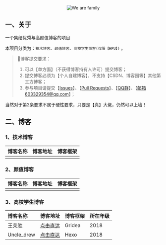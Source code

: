 <center><img src="https://s1.ax1x.com/2020/04/02/GtiMTg.png" alt="We are family" border="0" /></center>

## 一、关于

一个集结优秀与高颜值博客的项目

本项目分类为：`技术博客`、`颜值博客`、`高校学生博客(仅限【HPU】)` 。

> :red_circle:博客提交要求：
> 1. 可以【单方面】（不获得博客持有人许可）提交博客；
> 2. 提交博客必须为【个人自建博客】，不支持【CSDN、博客园等】其他第三方博客；
> 3. 参与项目请提交【[Issues](https://github.com/WangRongsheng/Awesome-Blog/issues)】、【[Pull Requests](https://github.com/WangRongsheng/Awesome-Blog/pulls)】、【<a target="_blank" href="//shang.qq.com/wpa/qunwpa?idkey=1ec99e8f1416d60c33ec03a7e85da9528b0541315d42eb550ec95c65877521a2">QQ群</a>】、【邮箱603329354@qq.com】；

当然对于第2条要求不属于硬性要求，只要是【真】大佬，仍然可以上墙！

## 二、博客

### 1、技术博客

|博客名称|博客地址|博客框架|
|:-|:-|:-|
| | | |

### 2、颜值博客

|博客名称|博客地址|博客框架|
|:-|:-|:-|
| | | |

### 3、高校学生博客

|博客名称|博客地址|博客框架|所在年级|
|:-|:-|:-|:-|
| 王荣胜 | [点击直达](https://sqdxwz.top)| Gridea| 2018|
| Uncle_drew | [点击直达](https://cndrew.cn)| Hexo| 2018|

